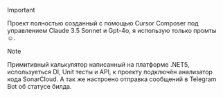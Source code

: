 > [!IMPORTANT]
> Проект полностью созданный с помощью Cursor Composer под управлением Claude 3.5 Sonnet и Gpt-4o, я использую только промты :relaxed:. 
 
> [!NOTE]
> Примитивный калькулятор написанный на платформе .NET5, используеться DI, Unit тесты и API, к проекту подключён анализатор кода SonarCloud. А так же настроено отправка сообщений в Telegram Bot об статусе билда.
